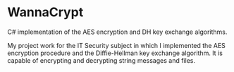 # WannaCrypt
C# implementation of the AES encryption and DH key exchange algorithms.

My project work for the IT Security subject in which I implemented the AES encryption procedure and the Diffie-Hellman key exchange algorithm. 
It is capable of encrypting and decrypting string messages and files.
